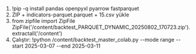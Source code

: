 1) !pip -q install pandas openpyxl pyarrow fastparquet
2) ZIP + indicators-parquet.parquet + 15.csv yükle
3) from zipfile import ZipFile
   ZipFile('/content/backtest_PARQUET_DYNAMIC_20250802_170723.zip').extractall('/content')
4) Çalıştır:
   !python /content/backtest_master_colab.py --mode range --start 2025-03-07 --end 2025-03-11
